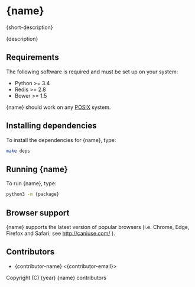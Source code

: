 # {name}

{short-description}

{description}

## Requirements

The following software is required and must be set up on your system:

* Python >= 3.4
* Redis >= 2.8
* Bower >= 1.5

{name} should work on any [POSIX](https://en.wikipedia.org/wiki/POSIX) system.

## Installing dependencies

To install the dependencies for {name}, type:

```sh
make deps
```

## Running {name}

To run {name}, type:

```sh
python3 -m {package}
```

## Browser support

{name} supports the latest version of popular browsers (i.e. Chrome, Edge, Firefox and Safari; see
http://caniuse.com/ ).

## Contributors

* {contributor-name} &lt;{contributor-email}>

Copyright (C) {year} {name} contributors
